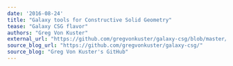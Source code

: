```yaml
---
date: '2016-08-24'
title: "Galaxy tools for Constructive Solid Geometry"
tease: "Galaxy CSG flavor"
authors: "Greg Von Kuster"
external_url: "https://github.com/gregvonkuster/galaxy-csg/blob/master/README.md"
source_blog_url: "https://github.com/gregvonkuster/galaxy-csg/"
source_blog: "Greg Von Kuster's GitHub"
---
```


